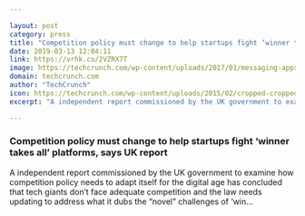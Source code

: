 ```yaml
---

layout: post
category: press
title: "Competition policy must change to help startups fight ‘winner takes all’ platforms, says UK report"
date: 2019-03-13 12:04:11
link: https://vrhk.co/2VZRX7T
image: https://techcrunch.com/wp-content/uploads/2017/01/messaging-apps.jpg?w=711
domain: techcrunch.com
author: "TechCrunch"
icon: https://techcrunch.com/wp-content/uploads/2015/02/cropped-cropped-favicon-gradient.png?w=180
excerpt: "A independent report commissioned by the UK government to examine how competition policy needs to adapt itself for the digital age has concluded that tech giants don’t face adequate competition and the law needs updating to address what it dubs the “novel” challenges of ‘win…"

---
```


### Competition policy must change to help startups fight ‘winner takes all’ platforms, says UK report

A independent report commissioned by the UK government to examine how competition policy needs to adapt itself for the digital age has concluded that tech giants don’t face adequate competition and the law needs updating to address what it dubs the “novel” challenges of ‘win…
